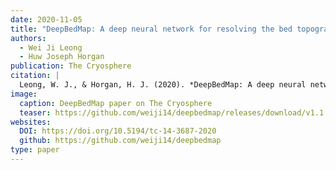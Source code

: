 ```yaml
---
date: 2020-11-05
title: "DeepBedMap: A deep neural network for resolving the bed topography of Antarctica"
authors:
  - Wei Ji Leong
  - Huw Joseph Horgan
publication: The Cryosphere
citation: |
  Leong, W. J., & Horgan, H. J. (2020). *DeepBedMap: A deep neural network for resolving the bed topography of Antarctica*. The Cryosphere, 14(11), 3687–3705. https://doi.org/10.5194/tc-14-3687-2020
image:
  caption: DeepBedMap paper on The Cryosphere
  teaser: https://github.com/weiji14/deepbedmap/releases/download/v1.1.0/fig0_deepbedmap_dem.png
websites:
  DOI: https://doi.org/10.5194/tc-14-3687-2020
  github: https://github.com/weiji14/deepbedmap
type: paper
---
```


